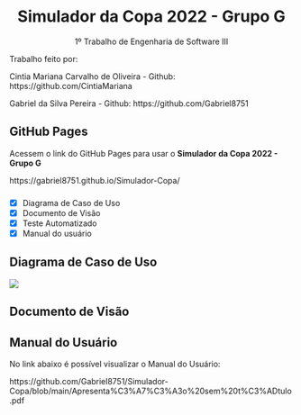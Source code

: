 <h1 align="center"> Simulador da Copa 2022 - Grupo G</h1>

<p align="center"> 1º Trabalho de Engenharia de Software III</p>

<p> Trabalho feito por: </p>
<p> Cintia Mariana Carvalho de Oliveira - Github: https://github.com/CintiaMariana </p>
<p> Gabriel da Silva Pereira - Github: https://github.com/Gabriel8751 </p>

<h2> GitHub Pages </h2>
<p> Acessem o link do GitHub Pages para usar o <b>Simulador da Copa 2022 - Grupo G</b></p>
https://gabriel8751.github.io/Simulador-Copa/

### 
- [x] Diagrama de Caso de Uso
- [x] Documento de Visão
- [x] Teste Automatizado
- [x] Manual do usuário

<h2> Diagrama de Caso de Uso</h2>
<img src = https://user-images.githubusercontent.com/81639655/201977289-5083cbb6-bb51-4117-9f22-772b4b7d43fc.jpg>

<h2> Documento de Visão </h2>
<object data="https://github.com/Gabriel8751/Simulador-Copa/files/10014610/Visao_modelo.-.Simulador.da.Copa.-.Grupo.G.pdf" type="application/pdf">

<h2> Manual do Usuário</h2>
<p> No link abaixo é possível visualizar o Manual do Usuário:</p>
https://github.com/Gabriel8751/Simulador-Copa/blob/main/Apresenta%C3%A7%C3%A3o%20sem%20t%C3%ADtulo.pdf

